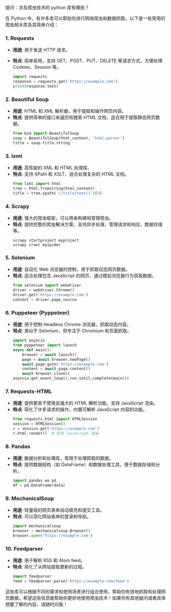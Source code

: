 提问：涉及爬虫技术的 python 库有哪些？



在 Python 中，有许多库可以帮助你进行网络爬虫和数据抓取。以下是一些常用的爬虫相关库及其简单介绍：
### 1. **Requests**
- **用途**: 用于发送 HTTP 请求。
- **特点**: 简单易用，支持 GET、POST、PUT、DELETE 等请求方式，方便处理 Cookies、Session 等。
  
  ```python
  import requests
  response = requests.get('https://example.com')
  print(response.text)
  ```
### 2. **Beautiful Soup**
- **用途**: HTML 和 XML 解析器，用于提取和操作网页内容。
- **特点**: 提供简单的接口来遍历和搜索 HTML 文档，适合用于提取静态网页数据。
  ```python
  from bs4 import BeautifulSoup
  soup = BeautifulSoup(html_content, 'html.parser')
  title = soup.title.string
  ```
### 3. **lxml**
- **用途**: 高性能的 XML 和 HTML 处理库。
- **特点**: 支持 XPath 和 XSLT，适合处理复杂的 HTML 文档。
  ```python
  from lxml import html
  tree = html.fromstring(html_content)
  title = tree.xpath('//title/text()')[0]
  ```
### 4. **Scrapy**
- **用途**: 强大的爬虫框架，可以用来构建和管理爬虫。
- **特点**: 提供完整的爬虫解决方案，支持异步处理，管理请求和响应，数据存储等。
  ```shell
  scrapy startproject myproject
  scrapy crawl myspider
  ```
### 5. **Selenium**
- **用途**: 自动化 Web 浏览器的控制，用于抓取动态网页数据。
- **特点**: 适合处理包含 JavaScript 的网页，通过模拟浏览器行为获取数据。
  ```python
  from selenium import webdriver
  driver = webdriver.Chrome()
  driver.get('https://example.com')
  content = driver.page_source
  ```
### 6. **Puppeteer (Pyppeteer)**
- **用途**: 用于控制 Headless Chrome 浏览器，抓取动态内容。
- **特点**: 类似于 Selenium，但专注于 Chromium 和页面抓取。
  ```python
  import asyncio
  from pyppeteer import launch
  async def main():
      browser = await launch()
      page = await browser.newPage()
      await page.goto('https://example.com')
      content = await page.content()
      await browser.close()
  asyncio.get_event_loop().run_until_complete(main())
  ```
### 7. **Requests-HTML**
- **用途**: 提供更易于使用且强大的 HTML 解析功能，支持 JavaScript 渲染。
- **特点**: 简化了许多请求的操作，内置可解析 JavaScript 内容的功能。
  ```python
  from requests_html import HTMLSession
  session = HTMLSession()
  r = session.get('https://example.com')
  r.html.render()  # 支持 JavaScript 渲染
  ```
### 8. **Pandas**
- **用途**: 数据分析和处理库，常用于处理抓取的数据。
- **特点**: 提供数据结构（如 DataFrame）和数据处理工具，便于数据存储和分析。
  ```python
  import pandas as pd
  df = pd.DataFrame(data)
  ```
### 9. **MechanicalSoup**
- **用途**: 轻量级的网页表单自动填充和提交工具。
- **特点**: 可以简化网站表单的登录和导航。
  ```python
  import mechanicalsoup
  browser = mechanicalsoup.Browser()
  browser.open('https://example.com')
  ```
### 10. **Feedparser**
- **用途**: 用于解析 RSS 和 Atom feed。
- **特点**: 简化了从网站提取更新的过程。
  ```python
  import feedparser
  feed = feedparser.parse('https://example.com/feed')
  ```
这些库可以根据不同的需求和使用场景进行组合使用，帮助你有效地抓取和处理网页数据。希望这些信息能帮助你更好地使用爬虫技术！如果你有其他疑问或者具体想要了解的内容，请随时问我！
